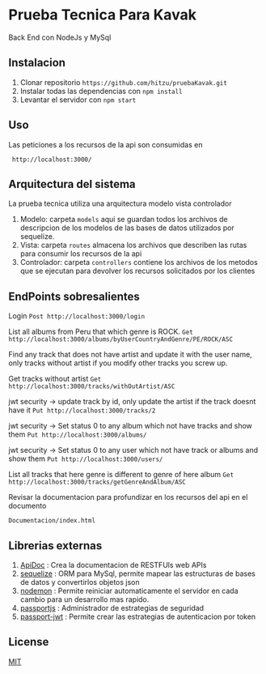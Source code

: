 # Prueba Tecnica Para Kavak

Back End con NodeJs y MySql

## Instalacion

1. Clonar repositorio ` https://github.com/hitzu/pruebaKavak.git `
2. Instalar todas las dependencias con ` npm install `
3. Levantar el servidor con ` npm start `

## Uso

Las peticiones a los recursos de la api son consumidas en 

`  http://localhost:3000/ `


## Arquitectura del sistema

La prueba tecnica utiliza una arquitectura modelo vista controlador 

1. Modelo: carpeta ` models ` aqui se guardan todos los archivos de descripcion de los modelos de las bases de datos utilizados por sequelize.
2. Vista: carpeta ` routes ` almacena los archivos que describen las rutas para consumir los recursos de la api
3. Controlador: carpeta ` controllers ` contiene los archivos de los metodos que se ejecutan para devolver los recursos solicitados por los clientes

## EndPoints sobresalientes 

Login
`Post http://localhost:3000/login `

List all albums from Peru that which genre is ROCK.
`Get http://localhost:3000/albums/byUserCountryAndGenre/PE/ROCK/ASC`

Find any track that does not have artist and update it with the user name, only
tracks without artist if you modify other tracks you screw up.

Get tracks without artist
`Get http://localhost:3000/tracks/withOutArtist/ASC`

jwt security -> update track by id, only update the artist if the track doesnt have it
`Put http://localhost:3000/tracks/2`

jwt security -> Set status 0 to any album which not have tracks and show them
`Put http://localhost:3000/albums/`

jwt security -> Set status 0 to any user which not have track or albums and show them
`Put http://localhost:3000/users/`

List all tracks that here genre is different to genre of here album
`Get http://localhost:3000/tracks/getGenreAndAlbum/ASC`

Revisar la documentacion para profundizar en los recursos del api en el documento 

` Documentacion/index.html  `


## Librerias externas

1. [ApiDoc](https://apidocjs.com/) : Crea la documentacion de RESTFUls web APIs
2. [sequelize](https://sequelize.org/) : ORM para MySql, permite mapear las estructuras de bases de datos y convertirlos objetos json
3. [nodemon](https://nodemon.io/) : Permite reiniciar automaticamente el servidor en cada cambio para un desarrollo mas rapido.
4. [passportjs](http://www.passportjs.org/) : Administrador de estrategias de seguridad
5. [passport-jwt](http://www.passportjs.org/packages/passport-jwt/) : Permite crear las estrategias de autenticacion por token


## License
[MIT](https://choosealicense.com/licenses/mit/)